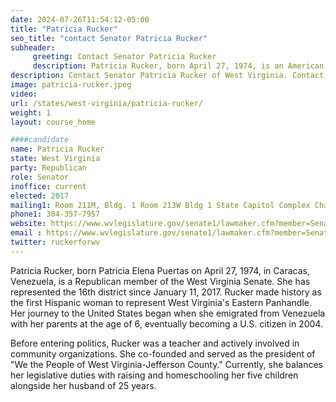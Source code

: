 ```yaml
---
date: 2024-07-26T11:54:12-05:00
title: "Patricia Rucker"
seo_title: "contact Senator Patricia Rucker"
subheader:
     greeting: Contact Senator Patricia Rucker
     description: Patricia Rucker, born April 27, 1974, is an American politician from the Republican Party. She has served as a member of the West Virginia State Senate, representing District 16, since January 11, 2016.
description: Contact Senator Patricia Rucker of West Virginia. Contact information for Patricia Rucker includes email address, phone number, and mailing address.
image: patricia-rucker.jpeg
video:
url: /states/west-virginia/patricia-rucker/
weight: 1
layout: course_home

####candidate
name: Patricia Rucker
state: West Virginia
party: Republican
role: Senator
inoffice: current
elected: 2017
mailing1: Room 211M, Bldg. 1 Room 213W Bldg 1 State Capitol Complex Charleston, WV 25305
phone1: 304-357-7957
website: https://www.wvlegislature.gov/senate1/lawmaker.cfm?member=Senator%20Rucker/
email : https://www.wvlegislature.gov/senate1/lawmaker.cfm?member=Senator%20Rucker/
twitter: ruckerforwv
---
```

Patricia Rucker, born Patricia Elena Puertas on April 27, 1974, in Caracas, Venezuela, is a Republican member of the West Virginia Senate. She has represented the 16th district since January 11, 2017. Rucker made history as the first Hispanic woman to represent West Virginia's Eastern Panhandle. Her journey to the United States began when she emigrated from Venezuela with her parents at the age of 6, eventually becoming a U.S. citizen in 2004.

Before entering politics, Rucker was a teacher and actively involved in community organizations. She co-founded and served as the president of "We the People of West Virginia-Jefferson County." Currently, she balances her legislative duties with raising and homeschooling her five children alongside her husband of 25 years.
